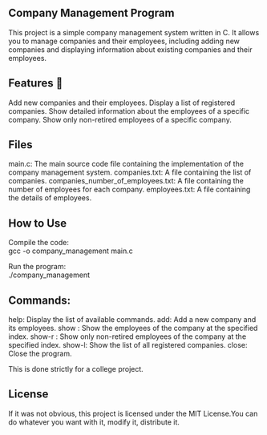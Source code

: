 ## Company Management Program

This project is a simple company management system written in C. 
It allows you to manage companies and their employees, including adding new companies and displaying information about existing companies and their employees.

## Features 🔌

Add new companies and their employees.
Display a list of registered companies.
Show detailed information about the employees of a specific company.
Show only non-retired employees of a specific company.

## Files

main.c: The main source code file containing the implementation of the company management system.
companies.txt: A file containing the list of companies.
companies_number_of_employees.txt: A file containing the number of employees for each company.
employees.txt: A file containing the details of employees.

## How to Use

Compile the code:  
gcc -o company_management main.c

Run the program:  
./company_management

## Commands: 

help: Display the list of available commands.
add: Add a new company and its employees.
show <index>: Show the employees of the company at the specified index.
show-r <index>: Show only non-retired employees of the company at the specified index.
show-l: Show the list of all registered companies.
close: Close the program.

This is done strictly for a college project.

## License

If it was not obvious, this project is licensed under the MIT License.You can do whatever you want with it, modify it, distribute it.
